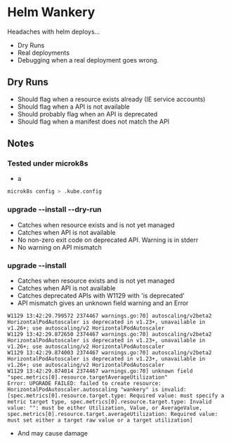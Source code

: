 # Helm Wankery

Headaches with helm deploys...

* Dry Runs
* Real deployments
* Debugging when a real deployment goes wrong.

## Dry Runs

* Should flag when a resource exists already (IE service accounts)
* Should flag when a API is not available
* Should probably flag when an API is deprecated
* Should flag when a manifest does not match the API

## Notes

### Tested under microk8s

* a 
```bash
microk8s config > .kube.config
```

### upgrade --install --dry-run

* Catches when resource exists and is not yet managed
* Catches when API is not available
* No non-zero exit code on deprecated API.  Warning is in stderr
* No warning on API mismatch

### upgrade --install

* Catches when resource exists and is not yet managed
* Catches when API is not available
* Catches deprecated APIs with W1129 with 'is deprecated'
* API mismatch gives an unknown field warning and an Error
```
W1129 13:42:29.799572 2374467 warnings.go:70] autoscaling/v2beta2 HorizontalPodAutoscaler is deprecated in v1.23+, unavailable in v1.26+; use autoscaling/v2 HorizontalPodAutoscaler
W1129 13:42:29.872650 2374467 warnings.go:70] autoscaling/v2beta2 HorizontalPodAutoscaler is deprecated in v1.23+, unavailable in v1.26+; use autoscaling/v2 HorizontalPodAutoscaler
W1129 13:42:29.874003 2374467 warnings.go:70] autoscaling/v2beta2 HorizontalPodAutoscaler is deprecated in v1.23+, unavailable in v1.26+; use autoscaling/v2 HorizontalPodAutoscaler
W1129 13:42:29.874014 2374467 warnings.go:70] unknown field "spec.metrics[0].resource.targetAverageUtilization"
Error: UPGRADE FAILED: failed to create resource: HorizontalPodAutoscaler.autoscaling "wankery" is invalid: [spec.metrics[0].resource.target.type: Required value: must specify a metric target type, spec.metrics[0].resource.target.type: Invalid value: "": must be either Utilization, Value, or AverageValue, spec.metrics[0].resource.target.averageUtilization: Required value: must set either a target raw value or a target utilization]
```
* And may cause damage

###
